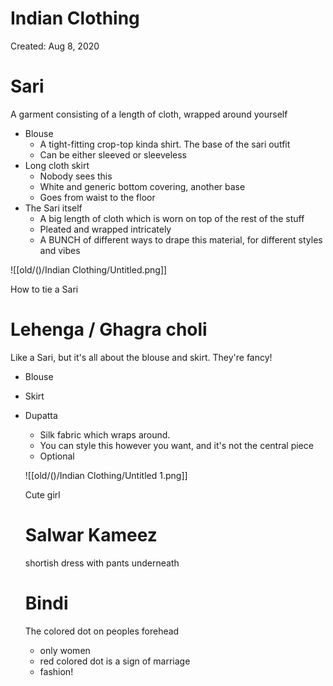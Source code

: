 # Indian Clothing

Created: Aug 8, 2020

# Sari

A garment consisting of a length of cloth, wrapped around yourself

- Blouse
    - A tight-fitting crop-top kinda shirt. The base of the sari outfit
    - Can be either sleeved or sleeveless
- Long cloth skirt
    - Nobody sees this
    - White and generic bottom covering, another base
    - Goes from waist to the floor
- The Sari itself
    - A big length of cloth which is worn on top of the rest of the stuff
    - Pleated and wrapped intricately
    - A BUNCH of different ways to drape this material, for different styles and vibes

![[old/()/Indian Clothing/Untitled.png]]

How to tie a Sari

# Lehenga / Ghagra choli

Like a Sari, but it's all about the blouse and skirt. They're fancy!

- Blouse
- Skirt
- Dupatta
    - Silk fabric which wraps around.
    - You can style this however you want, and it's not the central piece
    - Optional

    ![[old/()/Indian Clothing/Untitled 1.png]]

    Cute girl

    # Salwar Kameez

    shortish dress with pants underneath

    # Bindi

    The colored dot on peoples forehead

    - only women
    - red colored dot is a sign of marriage
    - fashion!